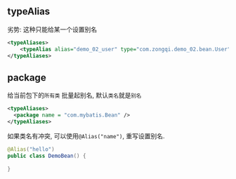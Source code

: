 

## typeAlias

劣势: 这种只能给某一个设置别名

```xml
<typeAliases>
	<typeAlias alias="demo_02_user" type="com.zongqi.demo_02.bean.User"/>
</typeAliases>

```



## package

给当前包下的`所有类` 批量起别名,  默认`类名`就是`别名`

```xml
<typeAliases> 
  <package name = "com.mybatis.Bean" />
</typeAliases>
```

如果类名有冲突, 可以使用`@Alias("name")`, 重写设置别名.

```java
@Alias("hello")
public class DemoBean() {
  
}
```

 